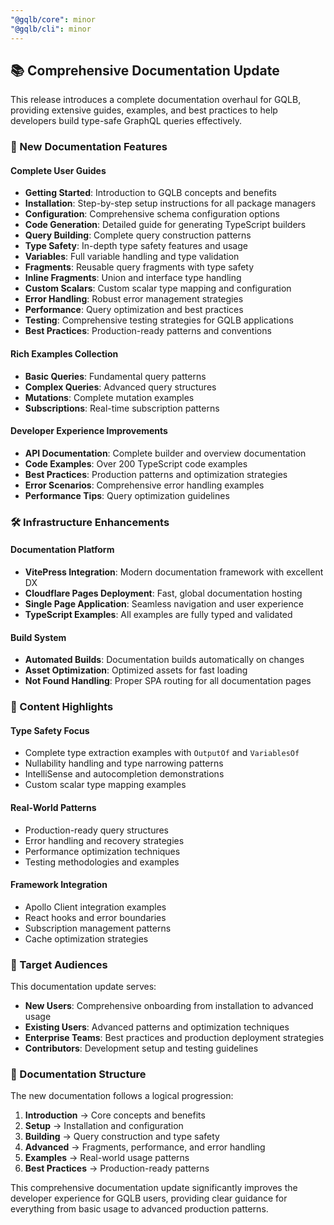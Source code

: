```yaml
---
"@gqlb/core": minor
"@gqlb/cli": minor
---
```


## 📚 Comprehensive Documentation Update

This release introduces a complete documentation overhaul for GQLB, providing extensive guides, examples, and best practices to help developers build type-safe GraphQL queries effectively.

### 🚀 New Documentation Features

#### **Complete User Guides**
- **Getting Started**: Introduction to GQLB concepts and benefits
- **Installation**: Step-by-step setup instructions for all package managers
- **Configuration**: Comprehensive schema configuration options
- **Code Generation**: Detailed guide for generating TypeScript builders
- **Query Building**: Complete query construction patterns
- **Type Safety**: In-depth type safety features and usage
- **Variables**: Full variable handling and type validation
- **Fragments**: Reusable query fragments with type safety
- **Inline Fragments**: Union and interface type handling
- **Custom Scalars**: Custom scalar type mapping and configuration
- **Error Handling**: Robust error management strategies
- **Performance**: Query optimization and best practices
- **Testing**: Comprehensive testing strategies for GQLB applications
- **Best Practices**: Production-ready patterns and conventions

#### **Rich Examples Collection**
- **Basic Queries**: Fundamental query patterns
- **Complex Queries**: Advanced query structures
- **Mutations**: Complete mutation examples
- **Subscriptions**: Real-time subscription patterns

#### **Developer Experience Improvements**
- **API Documentation**: Complete builder and overview documentation
- **Code Examples**: Over 200 TypeScript code examples
- **Best Practices**: Production patterns and optimization strategies
- **Error Scenarios**: Comprehensive error handling examples
- **Performance Tips**: Query optimization guidelines

### 🛠️ Infrastructure Enhancements

#### **Documentation Platform**
- **VitePress Integration**: Modern documentation framework with excellent DX
- **Cloudflare Pages Deployment**: Fast, global documentation hosting
- **Single Page Application**: Seamless navigation and user experience
- **TypeScript Examples**: All examples are fully typed and validated

#### **Build System**
- **Automated Builds**: Documentation builds automatically on changes
- **Asset Optimization**: Optimized assets for fast loading
- **Not Found Handling**: Proper SPA routing for all documentation pages

### 📖 Content Highlights

#### **Type Safety Focus**
- Complete type extraction examples with `OutputOf` and `VariablesOf`
- Nullability handling and type narrowing patterns
- IntelliSense and autocompletion demonstrations
- Custom scalar type mapping examples

#### **Real-World Patterns**
- Production-ready query structures
- Error handling and recovery strategies
- Performance optimization techniques
- Testing methodologies and examples

#### **Framework Integration**
- Apollo Client integration examples
- React hooks and error boundaries
- Subscription management patterns
- Cache optimization strategies

### 🎯 Target Audiences

This documentation update serves:
- **New Users**: Comprehensive onboarding from installation to advanced usage
- **Existing Users**: Advanced patterns and optimization techniques
- **Enterprise Teams**: Best practices and production deployment strategies
- **Contributors**: Development setup and testing guidelines

### 📝 Documentation Structure

The new documentation follows a logical progression:
1. **Introduction** → Core concepts and benefits
2. **Setup** → Installation and configuration
3. **Building** → Query construction and type safety
4. **Advanced** → Fragments, performance, and error handling
5. **Examples** → Real-world usage patterns
6. **Best Practices** → Production-ready patterns

This comprehensive documentation update significantly improves the developer experience for GQLB users, providing clear guidance for everything from basic usage to advanced production patterns.
